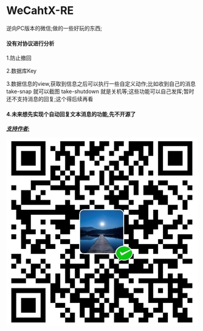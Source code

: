 # WeCahtX-RE
逆向PC版本的微信;做的一些好玩的东西;  

#### 没有对协议进行分析 ###

1.防止撤回

2.数据库Key

3.数据信息的view,获取到信息之后可以执行一些自定义动作;比如收到自己的消息take-snap 就可以截图 take-shutdown 就是关机等;这些功能可以自己发挥;暂时还不支持消息的回复;这个得后续再看

#### 4.未来想先实现个自动回复文本消息的功能,先不开源了







**<u>*支持作者:</u>***

![WeChat](WeChat.jpg)

